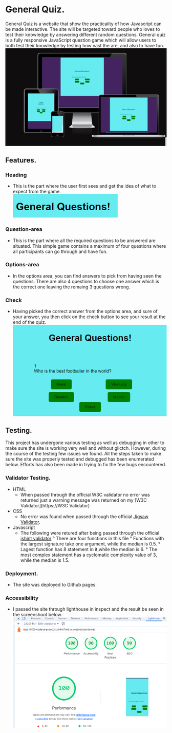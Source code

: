 # General Quiz.
 General Quiz is a website that show the practicality of how Javascript can be made interactive. The site will be targeted toward people who loves to test their knowledge by answering different random questions. 
 General quiz is a fully responsive JavaScript question game which will allow users to both test their knowledge by testing how vast the are, and also to have fun.
 ![responsive_photo.png](documents/responsive_photo.png)  



 ## Features.

 ### Heading
 * This is the part where the user first sees and get the idea of what to expect from the game.
 ![heading.png](documents/heading.png)


 ### Question-area
 * This is the part where all the required questions to be answered are situated. This simple game contains a maximum of four questions where all participants can go through and have fun.


### Options-area
* In the options area, you can find answers to pick from having seen the questions. There are also 4 questions to choose one answer which is the correct one leaving the remaing 3 questions wrong.

### Check
* Having picked the correct answer from the options area, and sure of your answer, you then click on the check button to see your result at the end of the quiz.
![quest-opt-check.png](documents/ques-opt-check.png)

## Testing.
This project has undergone various testing as well as debugging in other to make sure the site is working very well and without glictch. However, during the course of the testing few issues we found. 
All the steps taken to make sure the site was properly tested and debugged has been enumerated below. Efforts has also been made in trying to fix the few bugs encountered.

### Validator Testing.
* HTML
    - When passed through the official W3C validator no error was returned just a warning message was returned on my [W3C Validator](https://W3C Validator)
* CSS
    - No error was found when passed through the official [Jigsaw Validator](https://jigsawValidator).
* Javascript
    - The following were retured after being passed through the official [jshint validator](https://jshintValidator)
    ° There are four functions in this file
    ° Functions with the largest signature take one argument, while the median is 0.5.
    ° Lagest function has 8 statement in it,while the median is 6.
    ° The most complex statement has a cyclomatic complexity value of 3, while the median is 1.5.


### Deployment.
* The site was deployed to Github pages. 


### Accessibility
* I passed the site through lighthouse in inspect and the result be seen in the screenshoot below.
![Accessibility](documents/accessibility.png)
